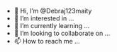- 👋 Hi, I’m @Debraj123maity
- 👀 I’m interested in ...
- 🌱 I’m currently learning ...
- 💞️ I’m looking to collaborate on ...
- 📫 How to reach me ...

<!---
Debraj123maity/Debraj123maity is a ✨ special ✨ repository because its `README.md` (this file) appears on your GitHub profile.
You can click the Preview link to take a look at your changes.
--->
